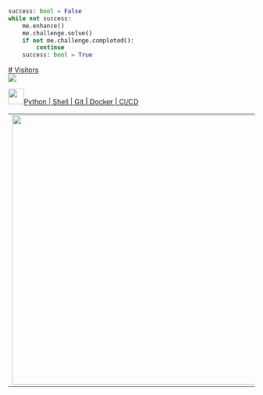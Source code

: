 ```python
success: bool = False
while not success:
    me.enhance()
    me.challenge.solve()
    if not me.challenge.completed():
        continue
    success: bool = True
```

<a href="https://profile-counter.glitch.me/vyahello/count.svg"><p align="left"> # Visitors<br> <img src="https://profile-counter.glitch.me/vyahello/count.svg" /></a>

<a href="https://sourcerer.io/vyahello" title="code breakdown"><img src="https://sourcerer.io/assets/avatar/vyahello" width="32"/>Python | Shell | Git | Docker | CI/CD</a>

<center>
  <table>
  <tr>
      <td><img width="550px" align="left" src="https://github-readme-stats.vercel.app/api?username=vyahello&show_icons=true&hide_border=true&count_private=true&layout=compact" /></td>
      <td><img width="550px" align="left" src="https://github-readme-stats.vercel.app/api/top-langs/?username=vyahello&hide=html&layout=compact" /></td>
  </tr>   
</table>
</center>
